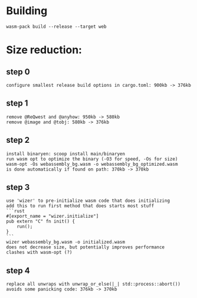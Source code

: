 # Building
    wasm-pack build --release --target web
# Size reduction: 
## step 0
    configure smallest release build options in cargo.toml: 900kb -> 376kb
## step 1
    remove @ReQwest and @anyhow: 950kb -> 580kb
    remove @image and @tobj: 580kb -> 376kb
## step 2
    install binaryen: scoop install main/binaryen
    run wasm opt to optimize the binary (-O3 for speed, -Os for size)
    wasm-opt -Os webassembly_bg.wasm -o webassembly_bg_optimized.wasm
    is done automatically if found on path: 370kb -> 370kb
## step 3
    use 'wizer' to pre-initialize wasm code that does initializing
    add this to run first method that does starts most stuff
    ```rust
    #[export_name = "wizer.initialize"]
    pub extern "C" fn init() {
        run();
    }
    ```
    wizer webassembly_bg.wasm -o initialized.wasm
    does not decrease size, but potentially improves performance
    clashes with wasm-opt (?)
## step 4
    replace all unwraps with unwrap_or_else(|_| std::process::abort())
    avoids some panicking code: 376kb -> 370kb
